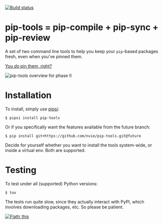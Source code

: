 [![Build status](https://secure.travis-ci.org/nvie/pip-tools.png?branch=future)](https://secure.travis-ci.org/nvie/pip-tools)

pip-tools = pip-compile + pip-sync + pip-review
===============================================

A set of two command line tools to help you keep your `pip`-based packages
fresh, even when you've pinned them.

[You _do_ pin them, right?][0]

![pip-tools overview for phase II](https://github.com/downloads/nvie/pip-tools/pip-tools-phase-II-overview.png)


Installation
============

To install, simply use [pipsi](https://github.com/mitsuhiko/pipsi):

```console
$ pipsi install pip-tools
```

Or if you specifically want the features available from the future branch:
```console
$ pip install git+https://github.com/nvie/pip-tools.git@future
```

Decide for yourself whether you want to install the tools system-wide, or
inside a virtual env.  Both are supported.


Testing
=======

To test under all (supported) Python versions:

```console
$ tox
```

The tests run quite slow, since they actually interact with PyPI, which
involves downloading packages, etc.  So please be patient.


[![Flattr this][2]][1]

[0]: http://nvie.com/posts/pin-your-packages/
[1]: https://flattr.com/thing/882478/Pin-Your-Packages
[2]: http://api.flattr.com/button/button-static-50x60.png
[3]: https://bitheap.org/cram/
